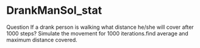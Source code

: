 # DrankManSol_stat
Question
If a drank person is walking what distance he/she will cover after 1000 steps? Simulate the movement for 1000 iterations.find average and maximum distance covered.
